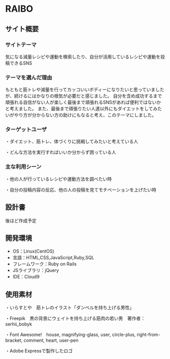 # RAIBO

## サイト概要
### サイトテーマ

気になる減量レシピや運動を検索したり、自分が活用しているレシピや運動を投稿できるSNS

### テーマを選んだ理由


もともと筋トレや減量を行ってカッコいいボディーになりたいと思っていましたが、続けるにはかなりの根気が必要だと感じました。
自分を含め成功するまで頑張れる自信がない人が楽しく最後まで頑張れるSNSがあれば便利ではないかと考えました。
また、最後まで頑張りたい人達以外にもダイエットをしてみたいがやり方が分からない方の助けにもなると考え、このテーマにしました。

### ターゲットユーザ

・ダイエット、筋トレ、体づくりに挑戦してみたいと考えている人

・どんな方法を実行すればいいか分からず困っている人


### 主な利用シーン

・他の人が行っているレシピや運動方法を調べたい時

・自分の投稿内容の反応、他の人の投稿を見てモチベーションを上げたい時

## 設計書

後ほど作成予定

## 開発環境
- OS：Linux(CentOS)
- 言語：HTML,CSS,JavaScript,Ruby,SQL
- フレームワーク：Ruby on Rails
- JSライブラリ：jQuery
- IDE：Cloud9

## 使用素材

・いらすとや　筋トレのイラスト「ダンベルを持ち上げる男性」

・Freepik　黒の背景にウェイトを持ち上げる筋肉の若い男　著作者：serhii_bobyk

・Font Awesome!　house, magnifying-glass, user, circle-plus, right-from-bracket, comment, heart, user-pen

・Adobe Expressで製作したロゴ　
